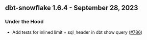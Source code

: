## dbt-snowflake 1.6.4 - September 28, 2023

### Under the Hood

- Add tests for inlined limit + sql_header in dbt show query ([#786](https://github.com/dbt-labs/dbt-snowflake/issues/786))
